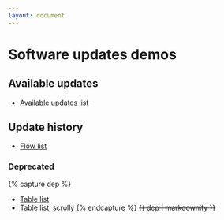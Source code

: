 ```yaml
---
layout: document
---
```


# Software updates demos

## Available updates

* [Available updates list](available)

## Update history

- [Flow list](flow)

### Deprecated

{% capture dep %}
- [Table list](list)
- [Table list, scrolly](list-scroll)
{% endcapture %}
<strike>{{ dep | markdownify }}</strike>
